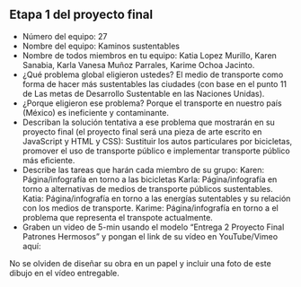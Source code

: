 ## Etapa 1 del proyecto final

- Número del equipo: 27
- Nombre del equipo: Kaminos sustentables
- Nombre de todos miembros en tu equipo: Katia Lopez Murillo, Karen Sanabia, Karla Vanesa Muñoz Parrales, Karime Ochoa Jacinto.
- ¿Qué problema global eligieron ustedes? El medio de transporte como forma de hacer más sustentables las ciudades (con base en el punto 11 de Las metas de Desarrollo Sustentable en las Naciones Unidas).
- ¿Porque eligieron ese problema? Porque el transporte en nuestro país (México) es ineficiente y contaminante.
- Describan la solución tentativa a ese problema que mostrarán en su proyecto final (el proyecto final será una pieza de arte escrito en JavaScript y HTML y CSS): Sustituir los autos particulares por bicicletas, promover el uso de transporte público e implementar transporte público más eficiente. 
- Describe las tareas que harán cada miembro de su grupo: Karen: Página/infografía en torno a las bicicletas
Karla: Página/infografía en torno a alternativas de medios de transporte públicos sustentables.
Katia: Página/infografía en torno a las energías sutentables y su relación con los medios de transporte.
Karime: Página/infografía en torno a el problema que representa el transpote actualmente.
- Graben un video de 5-min usando el modelo “Entrega 2 Proyecto Final Patrones Hermosos” y pongan el link de su vídeo en YouTube/Vimeo aquí:

No se olviden de diseñar su obra en un papel y incluir una foto de este dibujo en el vídeo entregable.

